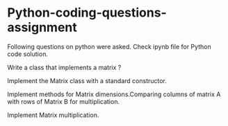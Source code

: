 # Python-coding-questions-assignment
Following questions on python were asked. Check ipynb file for Python code solution.

Write a class that implements a matrix ?

Implement the Matrix class with a standard constructor.

Implement methods for Matrix dimensions.Comparing columns of matrix A with rows of Matrix B for multiplication.

Implement Matrix multiplication.
